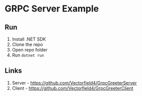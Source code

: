 # GRPC Server Example
## Run
1. Install .NET SDK
1. Clone the repo
1. Open repo folder
1. Run `dotnet run`

## Links
1. Server - https://github.com/Vectorfield4/GrpcGreeterServer
2. Client - https://github.com/Vectorfield4/GrpcGreeterClient
